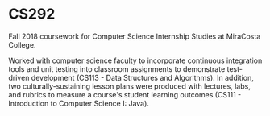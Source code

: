 # CS292

Fall 2018 coursework for Computer Science Internship Studies at MiraCosta College.

Worked with computer science faculty to incorporate continuous integration tools and unit testing into classroom assignments to demonstrate test-driven development (CS113 - Data Structures and Algorithms). In addition, two culturally-sustaining lesson plans were produced with lectures, labs, and rubrics to measure a course's student learning outcomes (CS111 - Introduction to Computer Science I: Java).
